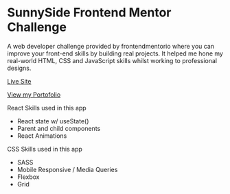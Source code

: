 # SunnySide Frontend Mentor Challenge

A web developer challenge provided by frontendmentorio where you can improve your front-end skills by building real projects. It helped me hone my real-world HTML, CSS and JavaScript skills whilst working to professional designs.

[Live Site](https://sunnysideinc.netlify.app/)

[View my Portofolio](https://brianvergara.netlify.app/)

React Skills used in this app
- React state w/ useState()
- Parent and child components
- React Animations

CSS Skills used in this app
- SASS
- Mobile Responsive / Media Queries
- Flexbox
- Grid
